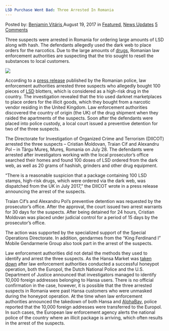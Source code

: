 ```yaml
---
LSD Purchase Went Bad: Three Arrested In Romania
---
```

<article class="post-listing post-22042 post type-post status-publish format-standard has-post-thumbnail hentry 
category-news-updates tag-bad tag-lsd tag-purchase tag-romania">
    <div class="post-inner">
        <span>Posted by: <a href="https://www.deepdotweb.com/author/benjaminvi/" title="">Benjamin Vitáris </a></span>
    <span>August 19, 2017</span>
    <span>in <a href="https://www.deepdotweb.com/category/deepdot-news/" rel="category tag">Featured</a>, <a href="https://www.deepdotweb.com/category/news-updates/" rel="category tag">News Updates</a></span>
    <span><a href="https://www.deepdotweb.com/2017/08/19/lsd-purchase-went-bad-three-arrested-romania/#comments">5 Comments</a></span>
    </p>
    <div class="clear"></div>
    <div class="entry">
    <p>Three suspects were arrested in Romania for ordering large amounts of LSD along with hash. The defendants allegedly used the dark web to place orders for the narcotics. Due to the large amounts of <a href="https://www.deepdotweb.com/2017/08/01/ex-nasa-scientist-arrested-hyderabad-dealing-drugs/">drugs</a>, Romanian law enforcement authorities are suspecting that the trio sought to resell the substances to local customers.</p>
    <p><a id="post-22042-_gjdgxs"></a> <img class="wp-image-22046 aligncenter" src="https://www.deepdotweb.com/wp-content/uploads/2017/08/word-image-12.jpeg" srcset="https://www.deepdotweb.com/wp-content/uploads/2017/08/word-image-12.jpeg 660w, https://www.deepdotweb.com/wp-content/uploads/2017/08/word-image-12-300x200.jpeg 300w" sizes="(max-width: 660px) 100vw, 660px" /></p>
    <p>According to a <a href="https://www.politiaromana.ro/ro/stiri-si-media/stiri/perchezitii-la-persoane-banuite-de-trafic-de-droguri1501667193">press release</a> published by the Romanian police, law enforcement authorities arrested three suspects who allegedly bought 100 pieces of <a href="https://www.deepdotweb.com/tag/lsd/">LSD</a> blotters, which is considered as a high-risk drug in the country. The investigation revealed that the trio used darknet marketplaces to place orders for the illicit goods, which they bought from a narcotic vendor residing in the United Kingdom. Law enforcement authorities discovered the country of origin (the UK) of the drug shipment when they raided the apartments of the suspects. Soon after the defendants were placed into police custody, a local court issued a preventive detention for two of the three suspects.</p>
    <p>The Directorate for Investigation of Organized Crime and Terrorism (DIICOT) arrested the three suspects &#8211; Cristian Moldovan, Traian Cif and Alexandru Pol &#8211; in Târgu Mureş, Mureş, Romania on July 28. The defendants were arrested after investigators working with the local prosecutor’s office searched their homes and found 100 doses of LSD ordered from the dark web, as well as 20 grams of hashish, grinders and other drug equipment.</p>
    <p>&#8220;There is a reasonable suspicion that a package containing 100 LSD stamps, high-risk drugs, which were ordered via the dark web, was dispatched from the UK in July 2017,&#8221; the DIICOT wrote in a press release announcing the arrest of the suspects.</p>
    <p>Traian Cif’s and Alexandru Pol’s preventive detention was requested by the prosecutor’s office. After the approval, the court issued two arrest warrants for 30 days for the suspects. After being detained for 24 hours, Cristian Moldovan was placed under judicial control for a period of 15 days by the prosecutor’s office.</p>
    <p>The action was supported by the specialized support of the Special Operations Directorate. In addition, gendarmes from the &#8220;King Ferdinand I&#8221; Mobile Gendarmerie Group also took part in the arrest of the suspects.</p>
    <p>Law enforcement authorities did not detail the methods they used to identify and arrest the three suspects. As the Hansa Market was <a href="https://www.deepdotweb.com/2017/07/20/globally-coordinated-operation-just-took-alphabay-hansa/">taken down</a> after law enforcement authorities conducted a successful honeypot operation, both the Europol, the Dutch National Police and the U.S. Department of Justice announced that investigators managed to identify 10,000 foreign addresses belonging to Hansa users. There is no official confirmation in the case, however, it is possible that the three arrested suspects in Romania were past Hansa customers who were unmasked during the honeypot operation. At the time when law enforcement authorities announced the takedown of both Hansa and <a href="https://www.deepdotweb.com/tag/alphabay/">AlphaBay</a>, police reported that the 10,000 foreign addresses were transferred to the Europol. In such cases, the European law enforcement agency alerts the national police of the country where an illicit package is arriving, which often results in the arrest of the suspects.</p>
    </div>
    <span style="display:none"><a href="https://www.deepdotweb.com/tag/arrested/" rel="tag">arrested</a> <a href="https://www.deepdotweb.com/tag/bad/" rel="tag">bad</a> <a href="https://www.deepdotweb.com/tag/lsd/" rel="tag">lsd</a> <a href="https://www.deepdotweb.com/tag/purchase/" rel="tag">purchase</a> <a href="https://www.deepdotweb.com/tag/romania/" rel="tag">romania</a></span> <span style="display:none" class="updated">2017-08-19</span>
    <div style="display:none" class="vcard author" itemprop="author" itemscope itemtype="http://schema.org/Person"><strong class="fn" itemprop="name"><a href="https://www.deepdotweb.com/author/benjaminvi/" title="Posts by Benjamin Vitáris" rel="author">Benjamin Vitáris</a></strong></div>
    </div>
</article>

